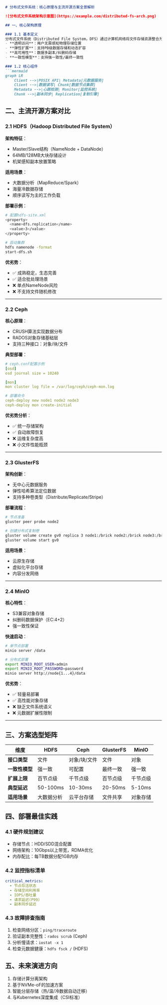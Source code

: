 ```markdown
# 分布式文件系统：核心原理与主流开源方案全景解析

![分布式文件系统架构示意图](https://example.com/distributed-fs-arch.png)

## 一、核心架构原理

### 1.1 基本定义
分布式文件系统（Distributed File System，DFS）通过计算机网络将文件存储资源整合为统一的逻辑视图，主要特征包括：
- **透明访问**：用户无需感知物理存储位置
- **弹性扩展**：支持PB级数据存储和动态扩容
- **高可用性**：数据多副本/纠删码存储
- **一致性模型**：支持强一致性/最终一致性

### 1.2 核心组件
```mermaid
graph LR
    Client -->|POSIX API| Metadata[元数据服务]
    Client -->|数据读写| Chunk[数据节点集群]
    Metadata -->|心跳检测| Monitor[监控系统]
    Chunk -->|副本同步| Replication[复制引擎]
```

## 二、主流开源方案对比

### 2.1 HDFS（Hadoop Distributed File System）
**架构特征**：
- Master/Slave结构（NameNode + DataNode）
- 64MB/128MB大块存储设计
- 机架感知副本放置策略

**适用场景**：
- 大数据分析（MapReduce/Spark）
- 海量冷数据存储
- 顺序读写为主的工作负载

**部署示例**：
```bash
# 配置hdfs-site.xml
<property>
  <name>dfs.replication</name>
  <value>3</value>
</property>

# 启动集群
hdfs namenode -format
start-dfs.sh
```

**优劣势**：
- ✅ 成熟稳定，生态完善
- ✅ 适合批处理场景
- ❌ 单点NameNode风险
- ❌ 不支持文件随机修改

---

### 2.2 Ceph
**核心原理**：
- CRUSH算法实现数据分布
- RADOS对象存储基础层
- 支持三种接口：对象/块/文件

**典型部署**：
```yaml
# ceph.conf配置示例
[osd]
osd journal size = 10240

[mon]
mon cluster log file = /var/log/ceph/ceph-mon.log

# 部署命令
ceph-deploy new node1 node2 node3
ceph-deploy mon create-initial
```

**优劣势分析**：
- ✅ 统一存储架构
- ✅ 自动故障恢复
- ❌ 运维复杂度高
- ❌ 小文件性能瓶颈

---

### 2.3 GlusterFS
**架构创新**：
- 无中心元数据服务
- 弹性哈希算法定位数据
- 支持多种卷类型（Distribute/Replicate/Stripe）

**部署流程**：
```bash
# 节点准备
gluster peer probe node2

# 创建分布式复制卷
gluster volume create gv0 replica 3 node1:/brick node2:/brick node3:/brick
gluster volume start gv0
```

**适用场景**：
- 云原生存储
- 虚拟化平台存储
- 内容分发网络

---

### 2.4 MinIO
**核心特性**：
- S3兼容对象存储
- 纠删码数据保护（EC:4+2）
- 强一致性保证

**快速启动**：
```bash
# 单节点部署
minio server /data

# 分布式部署
export MINIO_ROOT_USER=admin
export MINIO_ROOT_PASSWORD=password
minio server http://node{1...4}/data
```

**优劣势**：
- ✅ 轻量易部署
- ✅ 高性能对象存储
- ❌ 缺乏文件系统语义
- ❌ 元数据扩展性限制

---

## 三、方案选型矩阵

| 维度          | HDFS       | Ceph       | GlusterFS  | MinIO      |
|---------------|------------|------------|------------|------------|
| **接口类型**  | 文件       | 对象/块/文件 | 文件       | 对象       |
| **一致性模型**| 强一致     | 可配置      | 最终一致   | 强一致     |
| **扩展上限**  | 百节点级   | 千节点级    | 百节点级   | 千节点级   |
| **典型延迟**  | 50-100ms   | 10-30ms    | 20-50ms    | 5-10ms     |
| **适用场景**  | 大数据分析 | 云平台存储  | 文件共享   | 对象存储   |

## 四、部署最佳实践

### 4.1 硬件规划建议
- 存储节点：HDD/SDD混合配置
- 网络架构：10Gbps以上带宽，RDMA优化
- 内存配比：每TB数据分配1GB内存

### 4.2 监控指标清单
```yaml
critical_metrics:
  - 节点存活状态
  - 存储空间利用率
  - IOPS/吞吐量
  - 请求延迟(P99)
  - 副本同步延迟
```

### 4.3 故障排查指南
1. 检查网络分区：`ping/traceroute`
2. 验证副本完整性：`rados scrub` (Ceph)
3. 分析慢请求：`iostat -x 1`
4. 检查元数据健康：`hdfs fsck /` (HDFS)

## 五、未来演进方向
1. 存储计算分离架构
2. 基于NVMe-oF的加速方案
3. 智能分层存储（热/温/冷数据自动迁移）
4. 与Kubernetes深度集成（CSI标准）


